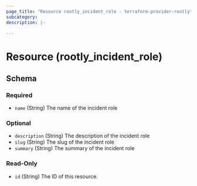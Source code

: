 ```yaml
---
page_title: "Resource rootly_incident_role - terraform-provider-rootly"
subcategory:
description: |-
    
---
```


# Resource (rootly_incident_role)



<!-- schema generated by tfplugindocs -->
## Schema

### Required

- `name` (String) The name of the incident role

### Optional

- `description` (String) The description of the incident role
- `slug` (String) The slug of the incident role
- `summary` (String) The summary of the incident role

### Read-Only

- `id` (String) The ID of this resource.
